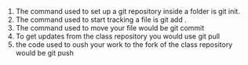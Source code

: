 1. The command used to set up a git repository inside a folder is git init.
2. The command used to start tracking a file is git add .
3. The command used to move your file would be git commit
4. To get updates from the class repository you would use git pull
5. the code used to oush your work to the fork of the class repository would be git push